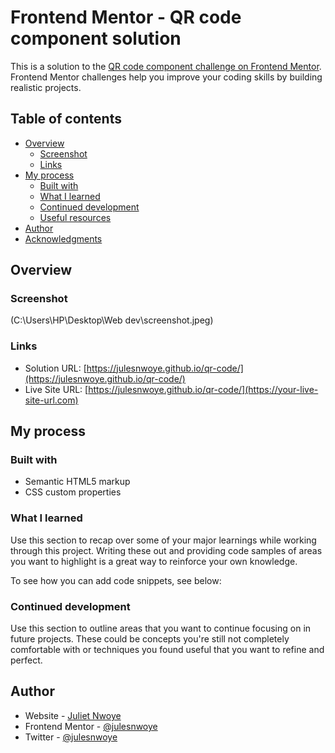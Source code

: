 # Frontend Mentor - QR code component solution

This is a solution to the [QR code component challenge on Frontend Mentor](https://www.frontendmentor.io/challenges/qr-code-component-iux_sIO_H). Frontend Mentor challenges help you improve your coding skills by building realistic projects. 

## Table of contents

- [Overview](#overview)
  - [Screenshot](#screenshot)
  - [Links](#links)
- [My process](#my-process)
  - [Built with](#built-with)
  - [What I learned](#what-i-learned)
  - [Continued development](#continued-development)
  - [Useful resources](#useful-resources)
- [Author](#author)
- [Acknowledgments](#acknowledgments)


## Overview

### Screenshot

(C:\Users\HP\Desktop\Web dev\screenshot.jpeg)


### Links

- Solution URL: [https://julesnwoye.github.io/qr-code/](https://julesnwoye.github.io/qr-code/)
- Live Site URL: [https://julesnwoye.github.io/qr-code/](https://your-live-site-url.com)

## My process

### Built with

- Semantic HTML5 markup
- CSS custom properties


### What I learned

Use this section to recap over some of your major learnings while working through this project. Writing these out and providing code samples of areas you want to highlight is a great way to reinforce your own knowledge.

To see how you can add code snippets, see below:


### Continued development

Use this section to outline areas that you want to continue focusing on in future projects. These could be concepts you're still not completely comfortable with or techniques you found useful that you want to refine and perfect.


## Author

- Website - [Juliet Nwoye](https://julesnwoye.github.io/qr-code/)
- Frontend Mentor - [@julesnwoye](https://www.frontendmentor.io/profile/julesnwoye)
- Twitter - [@julesnwoye](https://www.twitter.com/julesnwoye)

